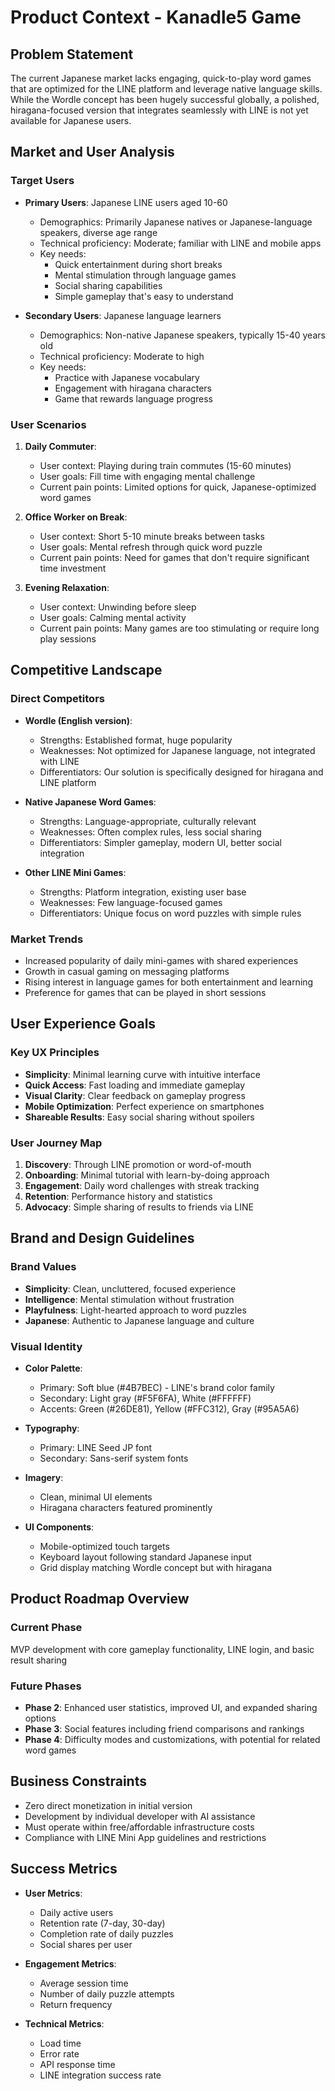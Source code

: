 # Product Context - Kanadle5 Game

## Problem Statement

The current Japanese market lacks engaging, quick-to-play word games that are optimized for the LINE platform and leverage native language skills. While the Wordle concept has been hugely successful globally, a polished, hiragana-focused version that integrates seamlessly with LINE is not yet available for Japanese users.

## Market and User Analysis

### Target Users

- **Primary Users**: Japanese LINE users aged 10-60
  - Demographics: Primarily Japanese natives or Japanese-language speakers, diverse age range
  - Technical proficiency: Moderate; familiar with LINE and mobile apps
  - Key needs: 
    - Quick entertainment during short breaks
    - Mental stimulation through language games
    - Social sharing capabilities
    - Simple gameplay that's easy to understand

- **Secondary Users**: Japanese language learners
  - Demographics: Non-native Japanese speakers, typically 15-40 years old
  - Technical proficiency: Moderate to high
  - Key needs: 
    - Practice with Japanese vocabulary
    - Engagement with hiragana characters
    - Game that rewards language progress

### User Scenarios

1. **Daily Commuter**: 
   - User context: Playing during train commutes (15-60 minutes)
   - User goals: Fill time with engaging mental challenge
   - Current pain points: Limited options for quick, Japanese-optimized word games

2. **Office Worker on Break**:
   - User context: Short 5-10 minute breaks between tasks
   - User goals: Mental refresh through quick word puzzle
   - Current pain points: Need for games that don't require significant time investment

3. **Evening Relaxation**:
   - User context: Unwinding before sleep
   - User goals: Calming mental activity
   - Current pain points: Many games are too stimulating or require long play sessions

## Competitive Landscape

### Direct Competitors

- **Wordle (English version)**:
  - Strengths: Established format, huge popularity
  - Weaknesses: Not optimized for Japanese language, not integrated with LINE
  - Differentiators: Our solution is specifically designed for hiragana and LINE platform

- **Native Japanese Word Games**:
  - Strengths: Language-appropriate, culturally relevant
  - Weaknesses: Often complex rules, less social sharing
  - Differentiators: Simpler gameplay, modern UI, better social integration

- **Other LINE Mini Games**:
  - Strengths: Platform integration, existing user base
  - Weaknesses: Few language-focused games
  - Differentiators: Unique focus on word puzzles with simple rules

### Market Trends

- Increased popularity of daily mini-games with shared experiences
- Growth in casual gaming on messaging platforms
- Rising interest in language games for both entertainment and learning
- Preference for games that can be played in short sessions

## User Experience Goals

### Key UX Principles

- **Simplicity**: Minimal learning curve with intuitive interface
- **Quick Access**: Fast loading and immediate gameplay
- **Visual Clarity**: Clear feedback on gameplay progress
- **Mobile Optimization**: Perfect experience on smartphones
- **Shareable Results**: Easy social sharing without spoilers

### User Journey Map

1. **Discovery**: Through LINE promotion or word-of-mouth
2. **Onboarding**: Minimal tutorial with learn-by-doing approach
3. **Engagement**: Daily word challenges with streak tracking
4. **Retention**: Performance history and statistics
5. **Advocacy**: Simple sharing of results to friends via LINE

## Brand and Design Guidelines

### Brand Values

- **Simplicity**: Clean, uncluttered, focused experience
- **Intelligence**: Mental stimulation without frustration
- **Playfulness**: Light-hearted approach to word puzzles
- **Japanese**: Authentic to Japanese language and culture

### Visual Identity

- **Color Palette**: 
  - Primary: Soft blue (#4B7BEC) - LINE's brand color family
  - Secondary: Light gray (#F5F6FA), White (#FFFFFF)
  - Accents: Green (#26DE81), Yellow (#FFC312), Gray (#95A5A6)
  
- **Typography**: 
  - Primary: LINE Seed JP font
  - Secondary: Sans-serif system fonts
  
- **Imagery**: 
  - Clean, minimal UI elements
  - Hiragana characters featured prominently
  
- **UI Components**: 
  - Mobile-optimized touch targets
  - Keyboard layout following standard Japanese input
  - Grid display matching Wordle concept but with hiragana

## Product Roadmap Overview

### Current Phase

MVP development with core gameplay functionality, LINE login, and basic result sharing

### Future Phases

- **Phase 2**: Enhanced user statistics, improved UI, and expanded sharing options
- **Phase 3**: Social features including friend comparisons and rankings
- **Phase 4**: Difficulty modes and customizations, with potential for related word games

## Business Constraints

- Zero direct monetization in initial version
- Development by individual developer with AI assistance
- Must operate within free/affordable infrastructure costs
- Compliance with LINE Mini App guidelines and restrictions

## Success Metrics

- **User Metrics**: 
  - Daily active users
  - Retention rate (7-day, 30-day)
  - Completion rate of daily puzzles
  - Social shares per user

- **Engagement Metrics**: 
  - Average session time
  - Number of daily puzzle attempts
  - Return frequency

- **Technical Metrics**:
  - Load time
  - Error rate
  - API response time
  - LINE integration success rate
